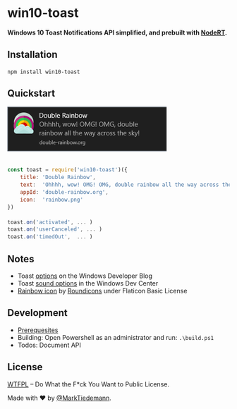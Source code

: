 
# win10-toast

**Windows 10 Toast Notifications API simplified, and prebuilt with [NodeRT](https://github.com/NodeRT/NodeRT).**

## Installation

```
npm install win10-toast
```

## Quickstart

[![](https://raw.githubusercontent.com/MarkTiedemann/win10-toast/master/images/example.png)](https://www.youtube.com/watch?v=OQSNhk5ICTI)

```js

const toast = require('win10-toast')({
    title: 'Double Rainbow',
    text:  'Ohhhh, wow! OMG! OMG, double rainbow all the way across the sky!',
    appId: 'double-rainbow.org',
    icon:  'rainbow.png'
})

toast.on('activated', ... )
toast.on('userCanceled', ... )
toast.on('timedOut',  ... )

```

## Notes

- Toast [options](https://blogs.msdn.microsoft.com/tiles_and_toasts/2015/07/02/adaptive-and-interactive-toast-notifications-for-windows-10/) on the Windows Developer Blog
- Toast [sound options](https://msdn.microsoft.com/library/windows/apps/br230842) in the Windows Dev Center
- [Rainbow icon](http://www.flaticon.com/free-icon/rainbow_189166) by [Roundicons](http://www.flaticon.com/authors/roundicons) under Flaticon Basic License

## Development

- [Prerequesites](https://github.com/NodeRT/NodeRT#nodert-prerequisites)
- Building: Open Powershell as an administrator and run: `.\build.ps1`
- Todos: Document API

## License

[WTFPL](http://www.wtfpl.net/) – Do What the F*ck You Want to Public License.

Made with :heart: by [@MarkTiedemann](https://twitter.com/MarkTiedemannDE).
